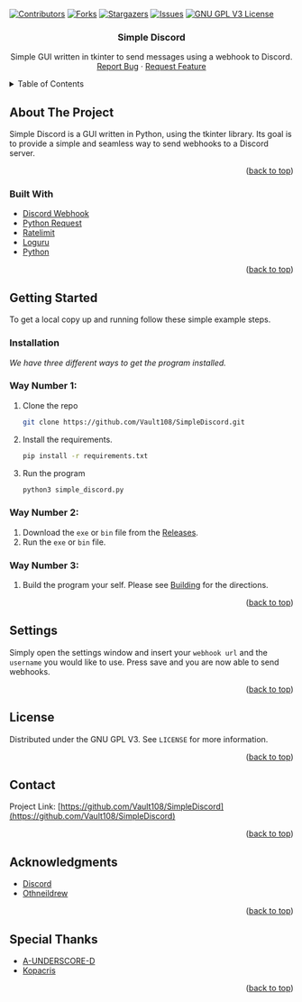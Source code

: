 
<div id="top"></div>
<!--
*** Thanks for checking out the Best-README-Template. If you have a suggestion
*** that would make this better, please fork the repo and create a pull request
*** or simply open an issue with the tag "enhancement".
*** Don't forget to give the project a star!
*** Thanks again! Now go create something AMAZING! :D
-->



<!-- PROJECT SHIELDS -->
<!--
*** I'm using markdown "reference style" links for readability.
*** Reference links are enclosed in brackets [ ] instead of parentheses ( ).
*** See the bottom of this document for the declaration of the reference variables
*** for contributors-url, forks-url, etc. This is an optional, concise syntax you may use.
*** https://www.markdownguide.org/basic-syntax/#reference-style-links
-->
[![Contributors][contributors-shield]][contributors-url]
[![Forks][forks-shield]][forks-url]
[![Stargazers][stars-shield]][stars-url]
[![Issues][issues-shield]][issues-url]
[![GNU GPL V3 License][license-shield]][license-url]



<!-- PROJECT LOGO -->
<!-- <br />
<div align="center">
  <a href="https://github.com/Vault108/SimpleDiscord">
    <img src="images/logo.png" alt="Logo" width="80" height="80">
  </a> -->

<h3 align="center">Simple Discord</h3>

  <p align="center">
    Simple GUI written in tkinter to send messages using a  webhook to Discord.
    <br />
    <a href="https://github.com/Vault108/SimpleDiscord/issues">Report Bug</a>
    ·
    <a href="https://github.com/Vault108/SimpleDiscord/issues">Request Feature</a>
  </p>
</div>



<!-- TABLE OF CONTENTS -->
<details>
  <summary>Table of Contents</summary>
  <ol>
    <li>
      <a href="#about-the-project">About The Project</a>
      <ul>
        <li><a href="#built-with">Built With</a></li>
      </ul>
    </li>
    <li>
      <a href="#getting-started">Getting Started</a>
      <ul>
        <li><a href="#installation">Installation</a></li>
        <li><a href="#settings">Settings </a></li>
      </ul>
    </li>
<li><a href="#license">License</a></li>
    <li><a href="#contact">Contact</a></li>
    <li><a href="#acknowledgments">Acknowledgments</a></li>
  </ol>
</details>



<!-- ABOUT THE PROJECT -->
## About The Project
Simple Discord is a GUI written in Python, using the tkinter library. Its goal is to provide a simple and seamless way to send webhooks to a Discord server. 
<p align="right">(<a href="#top">back to top</a>)</p>

### Built With

* [Discord Webhook](https://github.com/lovvskillz/python-discord-webhook)
* [Python Request](https://github.com/psf/requests)
* [Ratelimit](https://github.com/tomasbasham/ratelimit)
* [Loguru](https://github.com/Delgan/loguru)
* [Python](https://www.python.org/downloads/)

<p align="right">(<a href="#top">back to top</a>)</p>

<!-- GETTING STARTED -->
## Getting Started

To get a local copy up and running follow these simple example steps.
### Installation
_We have three different ways to get the program installed._
### Way Number 1:
1. Clone the repo
   ```sh
   git clone https://github.com/Vault108/SimpleDiscord.git
   ```
2. Install the requirements.
   ```sh
   pip install -r requirements.txt
   ```

3. Run the program
   ```sh
   python3 simple_discord.py
   ```
### Way Number 2:
  1. Download the `exe` or  `bin` file from the [Releases](https://github.com/Vault108/SimpleDiscord/releases).
  2. Run the `exe` or `bin` file.
### Way Number 3:
  1. Build the program your self. 
     Please see [Building](https://github.com/Vault108/SimpleDiscord/Build.md) for the directions. 

<p align="right">(<a href="#top">back to top</a>)</p>

<!-- Settings  -->
## Settings

Simply open the settings window and insert your `webhook url` and the `username` you would like to use. Press save and you are now able to send webhooks. 

<p align="right">(<a href="#top">back to top</a>)</p>

<!-- LICENSE -->
## License

Distributed under the GNU GPL V3. See `LICENSE` for more information.

<p align="right">(<a href="#top">back to top</a>)</p>

<!-- CONTACT -->
## Contact

Project Link: [https://github.com/Vault108/SimpleDiscord](https://github.com/Vault108/SimpleDiscord)

<p align="right">(<a href="#top">back to top</a>)</p>



<!-- ACKNOWLEDGMENTS -->
## Acknowledgments
   
* [Discord](https://discord.com/)
* [Othneildrew](https://github.com/othneildrew/Best-README-Template)

<p align="right">(<a href="#top">back to top</a>)</p>

## Special Thanks
* [A-UNDERSCORE-D](https://github.com/A-UNDERSCORE-D)
* [Kopacris](https://github.com/Kopachris   )

<p align="right">(<a href="#top">back to top</a>)</p>


<!-- MARKDOWN LINKS & IMAGES -->
<!-- https://www.markdownguide.org/basic-syntax/#reference-style-links -->
[contributors-shield]: https://img.shields.io/github/contributors/Vault108/SimpleDiscord.svg?style=for-the-badge
[contributors-url]: https://github.com/Vault108/SimpleDiscord/graphs/contributors
[forks-shield]: https://img.shields.io/github/forks/Vault108/SimpleDiscord.svg?style=for-the-badge
[forks-url]: https://github.com/Vault108/SimpleDiscord/network/members
[stars-shield]: https://img.shields.io/github/stars/Vault108/SimpleDiscord.svg?style=for-the-badge
[stars-url]: https://github.com/Vault108/SimpleDiscord/stargazers
[issues-shield]: https://img.shields.io/github/issues/Vault108/SimpleDiscord.svg?style=for-the-badge
[issues-url]: https://github.com/Vault108/SimpleDiscord/issues
[license-shield]: https://img.shields.io/github/license/Vault108/SimpleDiscord.svg?style=for-the-badge
[license-url]: https://github.com/Vault108/SimpleDiscord/blob/master/LICENSE
